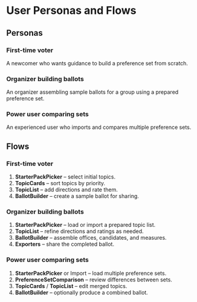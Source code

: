 # User Personas and Flows

## Personas

### First-time voter
A newcomer who wants guidance to build a preference set from scratch.

### Organizer building ballots
An organizer assembling sample ballots for a group using a prepared preference set.

### Power user comparing sets
An experienced user who imports and compares multiple preference sets.

## Flows

### First-time voter
1. **StarterPackPicker** – select initial topics.
2. **TopicCards** – sort topics by priority.
3. **TopicList** – add directions and rate them.
4. **BallotBuilder** – create a sample ballot for sharing.

### Organizer building ballots
1. **StarterPackPicker** – load or import a prepared topic list.
2. **TopicList** – refine directions and ratings as needed.
3. **BallotBuilder** – assemble offices, candidates, and measures.
4. **Exporters** – share the completed ballot.

### Power user comparing sets
1. **StarterPackPicker** or Import – load multiple preference sets.
2. **PreferenceSetComparison** – review differences between sets.
3. **TopicCards** / **TopicList** – edit merged topics.
4. **BallotBuilder** – optionally produce a combined ballot.
